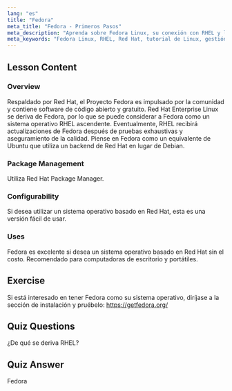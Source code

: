 ```yaml
---
lang: "es"
title: "Fedora"
meta_title: "Fedora - Primeros Pasos"
meta_description: "Aprenda sobre Fedora Linux, su conexión con RHEL y la gestión de paquetes. Descubra por qué Fedora es un excelente sistema operativo gratuito basado en Red Hat para principiantes y escritorios."
meta_keywords: "Fedora Linux, RHEL, Red Hat, tutorial de Linux, gestión de paquetes, Linux para principiantes, guía de Linux, sistema operativo gratuito"
---
```


## Lesson Content

### Overview

Respaldado por Red Hat, el Proyecto Fedora es impulsado por la comunidad y contiene software de código abierto y gratuito. Red Hat Enterprise Linux se deriva de Fedora, por lo que se puede considerar a Fedora como un sistema operativo RHEL ascendente. Eventualmente, RHEL recibirá actualizaciones de Fedora después de pruebas exhaustivas y aseguramiento de la calidad. Piense en Fedora como un equivalente de Ubuntu que utiliza un backend de Red Hat en lugar de Debian.

### Package Management

Utiliza Red Hat Package Manager.

### Configurability

Si desea utilizar un sistema operativo basado en Red Hat, esta es una versión fácil de usar.

### Uses

Fedora es excelente si desea un sistema operativo basado en Red Hat sin el costo. Recomendado para computadoras de escritorio y portátiles.

## Exercise

Si está interesado en tener Fedora como su sistema operativo, diríjase a la sección de instalación y pruébelo: <https://getfedora.org/>

## Quiz Questions

¿De qué se deriva RHEL?

## Quiz Answer

Fedora
